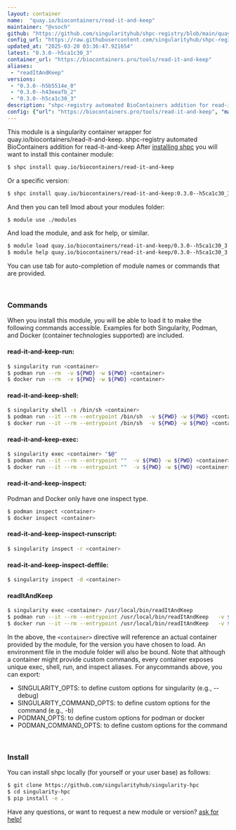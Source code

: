 ```yaml
---
layout: container
name:  "quay.io/biocontainers/read-it-and-keep"
maintainer: "@vsoch"
github: "https://github.com/singularityhub/shpc-registry/blob/main/quay.io/biocontainers/read-it-and-keep/container.yaml"
config_url: "https://raw.githubusercontent.com/singularityhub/shpc-registry/main/quay.io/biocontainers/read-it-and-keep/container.yaml"
updated_at: "2025-03-20 03:36:47.921654"
latest: "0.3.0--h5ca1c30_3"
container_url: "https://biocontainers.pro/tools/read-it-and-keep"
aliases:
 - "readItAndKeep"
versions:
 - "0.3.0--h5b5514e_0"
 - "0.3.0--h43eeafb_2"
 - "0.3.0--h5ca1c30_3"
description: "shpc-registry automated BioContainers addition for read-it-and-keep"
config: {"url": "https://biocontainers.pro/tools/read-it-and-keep", "maintainer": "@vsoch", "description": "shpc-registry automated BioContainers addition for read-it-and-keep", "latest": {"0.3.0--h5ca1c30_3": "sha256:599a0a2227c39c04562eb74c1693a92117d193eb5eafcb667573f31ac1e3fe4c"}, "tags": {"0.3.0--h5b5514e_0": "sha256:124bf5498e453a898d5754c57d494c0adc9351d1b8652a00b84f8954ef807a3d", "0.3.0--h43eeafb_2": "sha256:95b0c1cc513ae19ba9709bd0d35f0f40183a76854029591a18222b55a3b99044", "0.3.0--h5ca1c30_3": "sha256:599a0a2227c39c04562eb74c1693a92117d193eb5eafcb667573f31ac1e3fe4c"}, "docker": "quay.io/biocontainers/read-it-and-keep", "aliases": {"readItAndKeep": "/usr/local/bin/readItAndKeep"}}
---
```


This module is a singularity container wrapper for quay.io/biocontainers/read-it-and-keep.
shpc-registry automated BioContainers addition for read-it-and-keep
After [installing shpc](#install) you will want to install this container module:


```bash
$ shpc install quay.io/biocontainers/read-it-and-keep
```

Or a specific version:

```bash
$ shpc install quay.io/biocontainers/read-it-and-keep:0.3.0--h5ca1c30_3
```

And then you can tell lmod about your modules folder:

```bash
$ module use ./modules
```

And load the module, and ask for help, or similar.

```bash
$ module load quay.io/biocontainers/read-it-and-keep/0.3.0--h5ca1c30_3
$ module help quay.io/biocontainers/read-it-and-keep/0.3.0--h5ca1c30_3
```

You can use tab for auto-completion of module names or commands that are provided.

<br>

### Commands

When you install this module, you will be able to load it to make the following commands accessible.
Examples for both Singularity, Podman, and Docker (container technologies supported) are included.

#### read-it-and-keep-run:

```bash
$ singularity run <container>
$ podman run --rm  -v ${PWD} -w ${PWD} <container>
$ docker run --rm  -v ${PWD} -w ${PWD} <container>
```

#### read-it-and-keep-shell:

```bash
$ singularity shell -s /bin/sh <container>
$ podman run --it --rm --entrypoint /bin/sh  -v ${PWD} -w ${PWD} <container>
$ docker run --it --rm --entrypoint /bin/sh  -v ${PWD} -w ${PWD} <container>
```

#### read-it-and-keep-exec:

```bash
$ singularity exec <container> "$@"
$ podman run --it --rm --entrypoint ""  -v ${PWD} -w ${PWD} <container> "$@"
$ docker run --it --rm --entrypoint ""  -v ${PWD} -w ${PWD} <container> "$@"
```

#### read-it-and-keep-inspect:

Podman and Docker only have one inspect type.

```bash
$ podman inspect <container>
$ docker inspect <container>
```

#### read-it-and-keep-inspect-runscript:

```bash
$ singularity inspect -r <container>
```

#### read-it-and-keep-inspect-deffile:

```bash
$ singularity inspect -d <container>
```


#### readItAndKeep

```bash
$ singularity exec <container> /usr/local/bin/readItAndKeep
$ podman run --it --rm --entrypoint /usr/local/bin/readItAndKeep   -v ${PWD} -w ${PWD} <container> -c " $@"
$ docker run --it --rm --entrypoint /usr/local/bin/readItAndKeep   -v ${PWD} -w ${PWD} <container> -c " $@"
```



In the above, the `<container>` directive will reference an actual container provided
by the module, for the version you have chosen to load. An environment file in the
module folder will also be bound. Note that although a container
might provide custom commands, every container exposes unique exec, shell, run, and
inspect aliases. For anycommands above, you can export:

 - SINGULARITY_OPTS: to define custom options for singularity (e.g., --debug)
 - SINGULARITY_COMMAND_OPTS: to define custom options for the command (e.g., -b)
 - PODMAN_OPTS: to define custom options for podman or docker
 - PODMAN_COMMAND_OPTS: to define custom options for the command

<br>

### Install

You can install shpc locally (for yourself or your user base) as follows:

```bash
$ git clone https://github.com/singularityhub/singularity-hpc
$ cd singularity-hpc
$ pip install -e .
```

Have any questions, or want to request a new module or version? [ask for help!](https://github.com/singularityhub/singularity-hpc/issues)